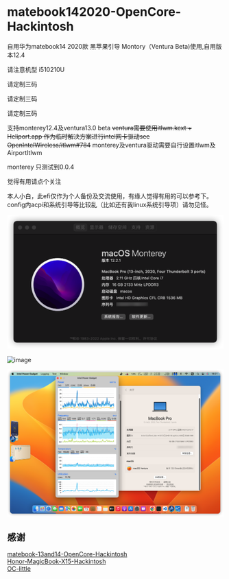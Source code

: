 # matebook142020-OpenCore-Hackintosh

自用华为matebook14 2020款 黑苹果引导 Montory（Ventura Beta)使用,自用版本12.4

请注意机型 i510210U 

请定制三码

请定制三码

请定制三码


支持monterey12.4及ventura13.0 beta
~~ventura需要使用itlwm.kext + Heliport.app 作为临时解决方案进行intel网卡驱动see OpenIntelWireless/itlwm#784~~
monterey及ventura驱动需要自行设置itlwm及AirportItlwm

monterey 只测试到0.0.4

觉得有用请点个关注

本人小白，此efi仅作为个人备份及交流使用，有缘人觉得有用的可以参考下。config内acpi和系统引导等比较乱（比如还有我linux系统引导项）请勿见怪。

![monterey](./montory.png)

<img width="436" alt="image" src="https://user-images.githubusercontent.com/5939598/172662301-534e47c2-0a86-4eff-8f49-a03be7a265d9.png">

![ventura](./ventura%20bate1.png)

## 感谢

[matebook-13and14-OpenCore-Hackintosh](https://github.com/ske1996/matebook-13and14-OpenCore-Hackintosh)  
[Honor-MagicBook-X15-Hackintosh](https://github.com/fjallsarlon/Honor-MagicBook-X15-Hackintosh)  
[OC-little](https://github.com/daliansky/OC-little)
